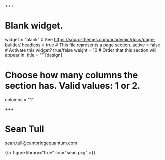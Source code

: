 +++
# Blank widget.

widget = "blank"  # See https://sourcethemes.com/academic/docs/page-builder/
headless = true  # This file represents a page section.
active = false  # Activate this widget? true/false
weight = 10  # Order that this section will appear in.
title = ""
[design]
  # Choose how many columns the section has. Valid values: 1 or 2.
  columns = "1"

+++

# Sean Tull
[sean.tull@cambridgequantum.com](mailto:sean.tull@cambridgequantum.com)

{{< figure library="true" src="sean.png"  >}}



<!-- I am a researcher in applied category theory. I have used categories to study quantum theory and more general theories of physical processes, including:
* reconstructions of quantum theory from categorical principles;
* formalisations of operational physical theories and quantum protocols;
* categorical models of spatiality and causality.

I am also interested in pure category theory. More recently I have been studying categorical approaches to natural
language processing, cognition and consciousness.
 -->

<!-- ## Bio -->

<!-- I completed my BA and MMath in Mathematics at the University ofCambridge and DPhil in the [Quantum Group](http://www.cs.ox.ac.uk/activities/quantum/) in the Computer Science Department at the University of Oxford supervised by [Bob Coecke](https://www.cs.ox.ac.uk/people/bob.coecke/) and [Chris Heunen](https://homepages.inf.ed.ac.uk/cheunen/). My thesis was titled [Categorical Operational Physics](https://arxiv.org/abs/1902.00343).  

From 2018 to 2019 I held postdoctoral positions in the Oxford Quantum group and the School of Informatics at the University of Edinburgh. 

Since December 2019 I have been a researcher in the Oxford branch of [Cambridge Quantum Computing](https://cambridgequantum.com/about/). 
 -->
